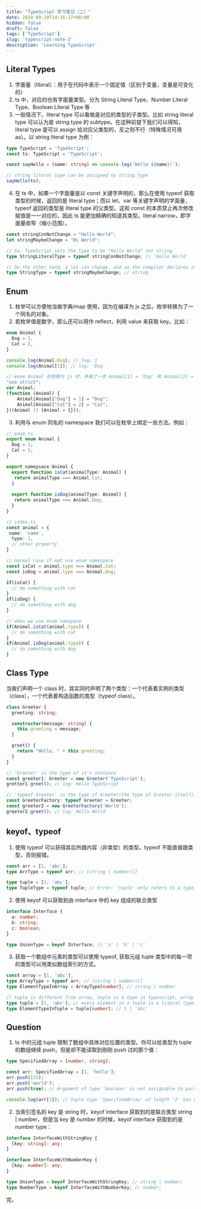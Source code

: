 ```yaml
---
title: "TypeScript 学习笔记（二）"
date: 2020-09-20T14:16:27+08:00
hidden: false
draft: false
tags: ['TypeScript']
slug: 'typescript-note-2'
description: 'Learning TypeScript'
---
```


## Literal Types

1. 字面量（literal）：用于在代码中表示一个固定值（区别于变量，变量是可变化的）
2. ts 中，对应的也有字面量类型。分为  String Literal Type、Number Literal Type、Boolean Literal Type 等
3. 一般情况下，literal type 可以看做是对应的类型的子类型。比如 string literal type 可以认为是 string type 的 subtype。在这种前提下我们可以得知，literal type 是可以 assign 给对应父类型的，反之则不行（特殊情况可用 as）。以 string literal type 为例：

```typescript
type TypeScript = 'TypeScript';    
const ts: TypeScript = 'TypeScript';     

const sayHello = (name: string) => console.log(`Hello ${name}!`);   

// string literal type can be assigned to string type
sayHello(ts);  
```

4. 在 ts 中，如果一个字面量是以 const 关键字声明的，那么在使用 typeof 获取类型的时候，返回的是 literal type；而以 let、var 等关键字声明的字面量，typeof 返回的类型是 literal type 的父类型。这和 const 的本质禁止再次修改赋值是一一对应的，因此 ts 能更加精确的知道其类型。literal narrow，即字面量收窄（缩小范围）。

```typescript
const stringConNotChange = "Hello World";
let stringMaybeChange = "Hi World";

// So, TypeScript sets the type to be "Hello World" not string
type StringLiteralType = typeof stringConNotChange; // 'Hello World'

// On the other hand, a let can change, and so the compiler declares it a string
type StringType = typeof stringMaybeChange; // string
```

## Enum

1. 枚举可以方便地当做字典/map 使用，因为在编译为 js 之后，枚举转换为了一个同名的对象。
2. 若枚举值是数字，那么还可以用作 reflect，利用 value 来获取 key。比如：

```typescript
enum Animal {
  Dog = 1,
  Cat = 2,
}

console.log(Animal.Dog); // log: 1
console.log(Animal[1]); // log: 'Dog'

// enum Animal 在转换为 js 时，多做了一步 Animal[1] = 'Dog' 和 Animal[2] = 'Cat'
"use strict";
var Animal;
(function (Animal) {
    Animal[Animal["Dog"] = 1] = "Dog";
    Animal[Animal["Cat"] = 2] = "Cat";
})(Animal || (Animal = {}));
```

3. 利用与 enum 同名的 namespace 我们可以在枚举上绑定一些方法。例如：

```typescript
// enum.ts
export enum Animal {
  Dog = 1;
  Cat = 2;
}

export namepsace Animal {
  export function isCat(animalType: Animal) {
   return animalType === Animal.Cat;
  }
  
  export function isDog(animalType: Animal) {
   return animalType === Animal.Dog;
  }
}

// index.ts
const animal = {
 name: 'name',
  type: 1,
  // other property
}

// normal case if not use enum namespace
const isCat = animal.type === Animal.Cat;
const isDog = animal.type === Animal.Dog;

if(isCat) {
  // do something with cat
}
if(isDog) {
  // do something with dog
}

// when we use enum namspace
if(Animal.isCat(animal.type)) {
  // do something with cat
}
if(Animal.isDog(animal.type)) {
  // do something with dog
}
```

## Class Type

当我们声明一个 class 时，其实同时声明了两个类型：一个代表着实例的类型（class），一个代表着构造函数的类型（typeof class）。

```typescript
class Greeter {
  greeting: string;

  constructor(message: string) {
    this.greeting = message;
  }

  greet() {
    return "Hello, " + this.greeting;
  }
}

// 'Greeter' is the type of it's instance
const greeter1: Greeter = new Greeter('TypeScript');
gretter1.greet(); // log: Hello TypeScript

// 'typeof Greeter' is the type of Greeter(the type of Greeter itself), or the type of instance's contructor
const GreeterFactory: typeof Greeter = Greeter;
const greeter2 = new GreeterFactory('World');
greeter2.greet(); // log: Hello World
```

## keyof、typeof

1. 使用 typeof 可以获得其后所跟内容（非类型）的类型。typeof 不能直接跟类型，否则报错。

```typescript
const arr = [1, 'abc'];
type ArrType = typeof arr; // (string | number)[]

type tuple = [1, 'abc'];
type TupleType = typeof tuple; // Error: 'tuple' only refers to a type, but is being used as a value here.
```

2. 使用 keyof 可以获取到由 interface 中的 key 组成的联合类型

```typescript
interface Interface {
  a: number;
  b: string;
  c: boolean;
}

type UnionType = keyof Interface; // 'a' | 'b' | 'c'
```

3. 获取一个数组中元素的类型可以使用 typeof, 获取元组 tuple 类型中的每一项的类型可以用类似数组索引的方式。

```typescript
const array = [1, 'abc'];
type ArrayType = typeof arr; // (string | number)[]
type ElementTypeInArray = ArrayType[number]; // string | number

// tuple is different from array, tuple is a type is typescript, array is a data structure in javascript 
type tuple = [1, 'abc']; // every element in a tuple is a literal type, not a literal data
type ElementTypeInTuple = tuple[number]; // 1 | 'abc' 
```

## Question

1. ts 中的元组 tuple 限制了数组中具体对应位置的类型。你可以给类型为 tuple 的数组继续 push，但是却不能读取到刚刚 push 过的那个值：

```typescript
type SpecifiedArray = [number, string];

const arr: SpecifiedArray = [1, 'hello'];
arr.push(123);
arr.push('world');
arr.push(true); // Argument of type 'boolean' is not assignable to parameter of type 'string | number'

console.log(arr[3]); // Tuple type 'SpecifiedArray' of length '2' has no element at index '3'.
```

2. 当索引签名的 key 是 string 时，keyof interface 获取到的是联合类型 string | number，但是当 key 是 number 的时候，keyof interface 获取到的是 number type：

```typescript
interface InterfaceWithStringKey {
  [key: string]: any; 
}

interface InterfaceWithNumberKey {
  [key: number]: any; 
}

type UnionType = keyof InterfaceWithStringKey; // string | number;
type NumberType = keyof InterfaceWithNumberKey; // number;
```

完。
